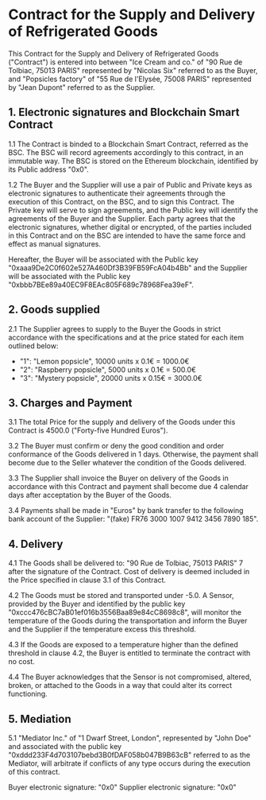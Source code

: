 Contract for the Supply and Delivery of Refrigerated Goods
====

This Contract for the Supply and Delivery of Refrigerated Goods ("Contract") is entered into between "Ice Cream and co." of "90 Rue de Tolbiac, 75013 PARIS" represented by "Nicolas Six" referred to as the Buyer, and "Popsicles factory" of "55 Rue de l'Elysée, 75008 PARIS" represented by "Jean Dupont" referred to as the Supplier.

1\. Electronic signatures and Blockchain Smart Contract
----

1.1 The Contract is binded to a Blockchain Smart Contract, referred as the BSC. The BSC will record agreements accordingly to this contract, in an immutable way. The BSC is stored on the Ethereum blockchain, identified by its Public address "0x0".

1.2 The Buyer and the Supplier will use a pair of Public and Private keys as electronic signatures to authenticate their agreements through the execution of this Contract, on the BSC, and to sign this Contract. The Private key will serve to sign agreements, and the Public key will identify the agreements of the Buyer and the Supplier. Each party agrees that the electronic signatures, whether digital or encrypted, of the parties included in this Contract and on the BSC are intended to have the same force and effect as manual signatures.

Hereafter, the Buyer will be associated with the Public key "0xaaa9De2C0f602e527A460Df3B39FB59FcA04b4Bb" and the Supplier will be associated with the Public key "0xbbb7BEe89a40EC9F8EAc805F689c78968Fea39eF".

2\. Goods supplied
----

2.1 The Supplier agrees to supply to the Buyer the Goods in strict accordance with the specifications and at the price stated for each item outlined below:
-  "1": "Lemon popsicle", 10000 units x 0.1€ = 1000.0€
-  "2": "Raspberry popsicle", 5000 units x 0.1€ = 500.0€
-  "3": "Mystery popsicle", 20000 units x 0.15€ = 3000.0€

3\. Charges and Payment
----

3.1 The total Price for the supply and delivery of the Goods under this Contract is 4500.0 ("Forty-five Hundred Euros").

3.2 The Buyer must confirm or deny the good condition and order conformance of the Goods delivered in 1 days. Otherwise, the payment shall become due to the Seller whatever the condition of the Goods delivered.

3.3 The Supplier shall invoice the Buyer on delivery of the Goods in accordance with this Contract and payment shall become due 4 calendar days after acceptation by the Buyer of the Goods.

3.4 Payments shall be made in "Euros" by bank transfer to the following bank account of the Supplier: "(fake) FR76 3000 1007 9412 3456 7890 185".

4\. Delivery
----

4.1 The Goods shall be delivered to: "90 Rue de Tolbiac, 75013 PARIS" 7 after the signature of the Contract. Cost of delivery is deemed included in the Price specified in clause 3.1 of this Contract. 

4.2 The Goods must be stored and transported under -5.0. A Sensor, provided by the Buyer and identified by the public key "0xccc476cBC7aB01ef016b3556Baa89e84cC8698c8", will monitor the temperature of the Goods during the transportation and inform the Buyer and the Supplier if the temperature excess this threshold.

4.3 If the Goods are exposed to a temperature higher than the defined threshold in clause 4.2, the Buyer is entitled to terminate the contract with no cost.

4.4 The Buyer acknowledges that the Sensor is not compromised, altered, broken, or attached to the Goods in a way that could alter its correct functioning.

5\. Mediation
----

5.1 "Mediator Inc." of "1 Dwarf Street, London", represented by "John Doe" and associated with the public key "0xddd233F4d703107bebd3B0fDAF058b047B9B63cB" referred to as the Mediator, will arbitrate if conflicts of any type occurs during the execution of this contract.

Buyer electronic signature: "0x0"
Supplier electronic signature: "0x0"